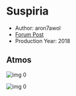 # Suspiria

* Author: aron7awol
* [Forum Post](https://www.avsforum.com/threads/bass-eq-for-filtered-movies.2995212/post-57531032)
* Production Year: 2018

## Atmos

![img 0](https://i.imgur.com/cME6qGo.jpg)

![img 0](https://i.imgur.com/oQseXVp.jpg)

